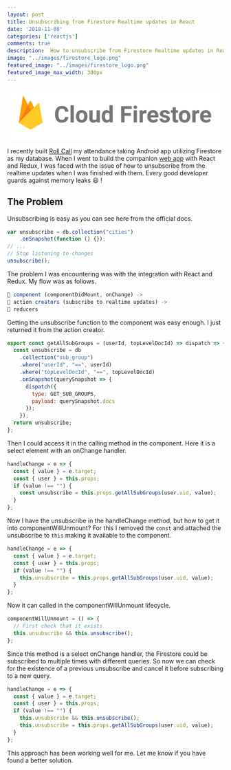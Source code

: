 ```yaml
---
layout: post
title: Unsubscribing from Firestore Realtime updates in React
date: '2018-11-08'
categories: ['reactjs']
comments: true
description:  How to unsubscribe from Firestore Realtime updates in React
image: "../images/firestore_logo.png"
featured_image: "../images/firestore_logo.png"
featured_image_max_width: 300px
---
```


<!-- # Unsubscribing from Firestore Realtime updates in React -->

![firestore logo](../images/firestore_logo.png)


I recently built [Roll Call](https://play.google.com/store/apps/details?id=com.brandonlehr.rollcall) my attendance taking Android app utilizing Firestore as my database. When I went to build the companion [web app](https://brandonlehr.com/rollcall) with React and Redux, I was faced with the issue of how to unsubscribe from the realtime updates when I was finished with them. Every good developer guards against memory leaks 😃 !

## The Problem

Unsubscribing is easy as you can see here from the official docs.

```javascript
var unsubscribe = db.collection("cities")
    .onSnapshot(function () {});
// ...
// Stop listening to changes
unsubscribe();
```


The problem I was encountering was with the integration with React and Redux. My flow was as follows.

```javascript
📁 component (componentDidMount, onChange) -> 
📁 action creators (subscribe to realtime updates) ->
📁 reducers
``` 

Getting the unsubscribe function to the component was easy enough. I just returned it from the action creator.

```javascript
export const getAllSubGroups = (userId, topLevelDocId) => dispatch => {
  const unsubscribe = db
    .collection("sub_group")
    .where("userId", "==", userId)
    .where("topLevelDocId", "==", topLevelDocId)
    .onSnapshot(querySnapshot => {
      dispatch({
        type: GET_SUB_GROUPS,
        payload: querySnapshot.docs
      });
    });
  return unsubscribe;
};
```


Then I could access it in the calling method in the component. Here it is a select element with an onChange handler.

```javascript
handleChange = e => {
  const { value } = e.target;
  const { user } = this.props;
  if (value !== "") {
    const unsubscribe = this.props.getAllSubGroups(user.uid, value);
  }
};
```

Now I have the unsubscribe in the handleChange method, but how to get it into componentWillUnmount? For this I removed the `const` and attached the unsubscribe to `this` making it available to the component.

```javascript
handleChange = e => {
  const { value } = e.target;
  const { user } = this.props;
  if (value !== "") {
    this.unsubscribe = this.props.getAllSubGroups(user.uid, value);
  }
};
```

Now it can called in the componentWillUnmount lifecycle.

```js
componentWillUnmount = () => {
  // First check that it exists
  this.unsubscribe && this.unsubscribe();
};
```
Since this method is a select onChange handler, the Firestore could be subscribed to multiple times with different queries. So now we can check for the existence of a previous unsubscribe and cancel it before subscribing to a new query.

```javascript
handleChange = e => {
  const { value } = e.target;
  const { user } = this.props;
  if (value !== "") {
    this.unsubscribe && this.unsubscribe();
    this.unsubscribe = this.props.getAllSubGroups(user.uid, value);
  }
};
```
This approach has been working well for me. Let me know if you have found a better solution.
